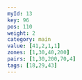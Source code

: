 ```yaml
---
myId: 13
key: 96
pos: 110
weight: 2
category: main
value: [41,2,1,1]
zones: [1,30,40,200]
pairs: [1,30,200,70,4]
tags: [18,29,43]
---
```


